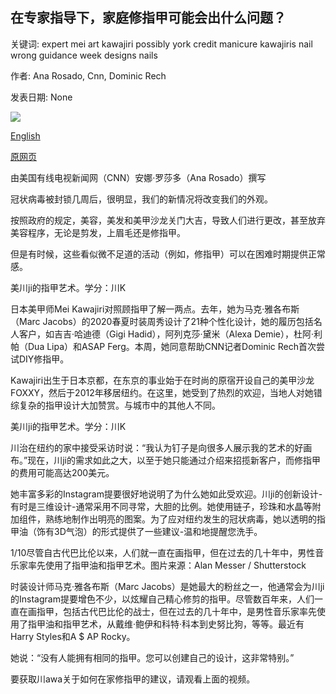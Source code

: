 ## 在专家指导下，家庭修指甲可能会出什么问题？

关键词: expert mei art kawajiri possibly york credit manicure kawajiris nail wrong guidance week designs nails

作者: Ana Rosado, Cnn, Dominic Rech

发表日期: None

![](https://cdn.cnn.com/cnnnext/dam/assets/200506162606-manicure-at-home-beauty-1-super-tease.jpg)

[English](With%20expert%20guidance%20what%20could%20possibly%20go%20wrong%20with%20a%20home%20manicure%3F.md)

[原网页](https://edition.cnn.com/style/article/manicure-at-home-mei-kawajiri-nails/index.html)

由美国有线电视新闻网（CNN）安娜·罗莎多（Ana Rosado）撰写

冠状病毒被封锁几周后，很明显，我们的新情况将改变我们的外观。

按照政府的规定，美容，美发和美甲沙龙关门大吉，导致人们进行更改，甚至放弃美容程序，无论是剪发，上眉毛还是修指甲。

但是有时候，这些看似微不足道的活动（例如，修指甲）可以在困难时期提供正常感。

美川ji的指甲艺术。学分：川K

日本美甲师Mei Kawajiri对照顾指甲了解一两点。去年，她为马克·雅各布斯（Marc Jacobs）的2020春夏时装周秀设计了21种个性化设计，她的履历包括名人客户，如吉吉·哈迪德（Gigi Hadid），阿列克莎·黛米（Alexa Demie），杜阿·利帕（Dua Lipa）和ASAP Ferg。本周，她同意帮助CNN记者Dominic Rech首次尝试DIY修指甲。

Kawajiri出生于日本京都，在东京的事业始于在时尚的原宿开设自己的美甲沙龙FOXXY，然后于2012年移居纽约。在这里，她受到了热烈的欢迎，当地人对她错综复杂的指甲设计大加赞赏。与城市中的其他人不同。

美川ji的指甲艺术。学分：川K

川治在纽约的家中接受采访时说：“我认为钉子是向很多人展示我的艺术的好画布。”现在，川ji的需求如此之大，以至于她只能通过介绍来招揽新客户，而修指甲的费用可能高达200美元。

她丰富多彩的Instagram提要很好地说明了为什么她如此受欢迎。川ji的创新设计-有时是三维设计-通常采用不同寻常，大胆的比例。她使用链子，珍珠和水晶等附加组件，熟练地制作出明亮的图案。为了应对纽约发生的冠状病毒，她以透明的指甲油（饰有3D气泡）的形式提供了一些建议-温和地提醒您洗手。



















1/10尽管自古代巴比伦以来，人们就一直在画指甲，但在过去的几十年中，男性音乐家率先使用了指甲油和指甲艺术。图片来源：Alan Messer / Shutterstock

时装设计师马克·雅各布斯（Marc Jacobs）是她最大的粉丝之一，他通常会为川ji的Instagram提要增色不少，以炫耀自己精心修剪的指甲。尽管数百年来，人们一直在画指甲，包括古代巴比伦的战士，但在过去的几十年中，是男性音乐家率先使用了指甲油和指甲艺术，从戴维·鲍伊和科特·科本到史努比狗，等等。最近有Harry Styles和A $ AP Rocky。

她说：“没有人能拥有相同的指甲。您可以创建自己的设计，这非常特别。”

要获取川awa关于如何在家修指甲的建议，请观看上面的视频。